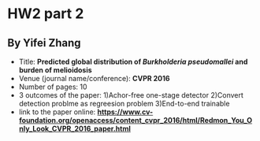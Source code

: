 # HW2 part 2
## By Yifei Zhang

- Title: **Predicted global distribution of *Burkholderia pseudomallei* and burden of melioidosis**
- Venue (journal name/conference): **CVPR 2016**
- Number of pages: 10
- 3 outcomes of the paper:   1)Achor-free one-stage detector
                             2)Convert detection problme as regreesion problem 
                             3)End-to-end trainable
- link to the paper online: **https://www.cv-foundation.org/openaccess/content_cvpr_2016/html/Redmon_You_Only_Look_CVPR_2016_paper.html**
